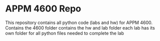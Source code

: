 # APPM 4600 Repo
This repository contains all python code (labs and hw) for APPM 4600. 
Contains the 4600 folder
contains the hw and lab folder
each lab has its own folder for all python files needed to complete the lab

